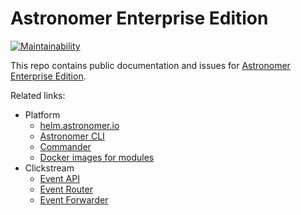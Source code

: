 # Astronomer Enterprise Edition

[![Maintainability](https://api.codeclimate.com/v1/badges/767db9044c166e3669cd/maintainability)](https://codeclimate.com/github/astronomerio/astronomer-ee/maintainability)

This repo contains public documentation and issues for
[Astronomer Enterprise Edition](https://enterprise.astronomer.io).

Related links:

* Platform
  * [helm.astronomer.io](https://github.com/astronomerio/helm.astronomer.io)
  * [Astronomer CLI](https://github.com/astronomerio/astro-cli)
  * [Commander](https://github.com/astronomerio/commander)
  * [Docker images for modules](https://github.com/astronomerio/astronomer)
* Clickstream
  * [Event API](https://github.com/astronomerio/event-api)
  * [Event Router](https://github.com/astronomerio/event-router)
  * [Event Forwarder](https://github.com/astronomerio/event-forwarder)
